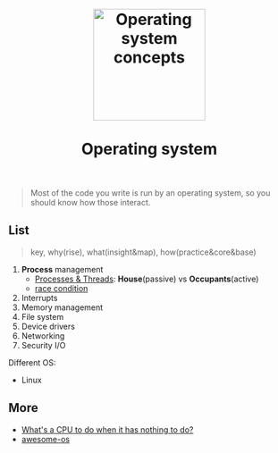 <h1 align="center">
<br>
  <a href="https://www.wikiwand.com/en/Operating_system"><img src="https://i.imgur.com/OGaUQQH.png" alt="Operating system concepts" width=200"></a>
  <br>
    <br>
Operating system  <br><br>
</h1>

>  Most of the code you write is run by an operating system, so you should know how those interact.	


## List

> key, why(rise), what(insight&map), how(practice&core&base)

1. **Process** management 
	- [Processes & Threads](https://github.com/willwang-x/cs-core-skills/blob/master/operating-system/cornerstone/processes_and_threads.md): **House**(passive) vs **Occupants**(active)
	- [race condition](https://github.com/willwang-x/cs-core-skills/blob/master/operating-system/cornerstone/race_condition.md)
2. Interrupts 
3. Memory management 
4. File system 
5. Device drivers 
6. Networking 
7. Security I/O

Different OS:

- Linux 




## More 

*  [What's a CPU to do when it has nothing to do?](https://lwn.net/Articles/767630/)
*  [awesome-os](https://github.com/jubalh/awesome-os)